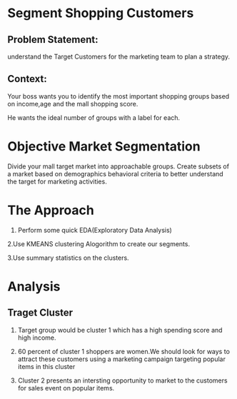 # Segment Shopping Customers

## Problem Statement:
understand the Target Customers for the marketing team to plan a strategy.

## Context:
Your boss wants you to identify the most important shopping groups based on 
income,age and the mall shopping score.

He wants the ideal number of groups with a label for each.


# Objective  Market Segmentation

Divide your mall target market into approachable groups.
Create subsets of a market based on demographics behavioral criteria to 
better understand the target for marketing activities.


# The Approach

1. Perform some quick EDA(Exploratory Data Analysis)

2.Use KMEANS clustering Alogorithm to create our segments.

3.Use summary statistics on the clusters.

# Analysis

## Traget Cluster

1. Target group would be cluster 1 which has a high spending score and high income.

2. 60 percent of cluster 1 shoppers are women.We should look for ways to attract these customers using a marketing campaign targeting popular items in this cluster 

3. Cluster 2 presents an intersting opportunity to market to the customers for sales event on popular items.
